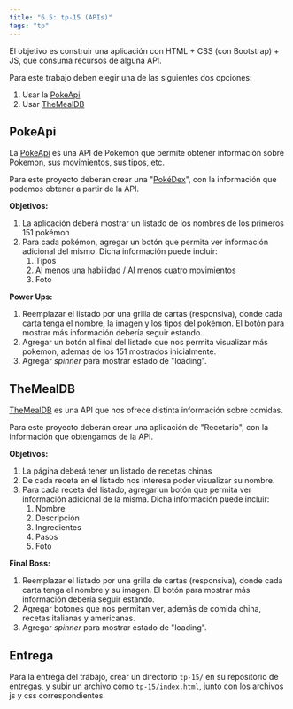 ```yaml
---
title: "6.5: tp-15 (APIs)"
tags: "tp"
---
```


El objetivo es construir una aplicación con HTML + CSS (con Bootstrap) + JS, que consuma recursos de alguna API.

Para este trabajo deben elegir una de las siguientes dos opciones:

1. Usar la [PokeApi](https://pokeapi.co/docs/v2)
2. Usar [TheMealDB](https://www.themealdb.com/api.php)

## PokeApi

La [PokeApi](https://pokeapi.co/docs/v2) es una API de Pokemon que permite obtener información sobre Pokemon, sus movimientos, sus tipos, etc.

Para este proyecto deberán crear una "[PokéDex](https://pokemon.fandom.com/es/wiki/Pok%C3%A9dex)", con la información que podemos obtener a partir de la API.

**Objetivos:**

1. La aplicación deberá mostrar un listado de los nombres de los primeros 151 pokémon
2. Para cada pokémon, agregar un botón que permita ver información adicional del mismo. Dicha información puede incluir:
   1. Tipos
   2. Al menos una habilidad / Al menos cuatro movimientos
   3. Foto

**Power Ups:**

1. Reemplazar el listado por una grilla de cartas (responsiva), donde cada carta tenga el nombre, la imagen y los tipos del pokémon. El botón para mostrar más información debería seguir estando.
2. Agregar un botón al final del listado que nos permita visualizar más pokemon, ademas de los 151 mostrados inicialmente.
3. Agregar *spinner* para mostrar estado de "loading".

## TheMealDB

[TheMealDB](https://www.themealdb.com/api.php) es una API que nos ofrece distinta información sobre comidas.

Para este proyecto deberán crear una aplicación de "Recetario", con la información que obtengamos de la API.

**Objetivos:**

1. La página deberá tener un listado de recetas chinas
2. De cada receta en el listado nos interesa poder visualizar su nombre.
3. Para cada receta del listado, agregar un botón que permita ver información adicional de la misma. Dicha información puede incluir:
   1. Nombre
   2. Descripción
   3. Ingredientes
   4. Pasos
   5. Foto

**Final Boss:**

1. Reemplazar el listado por una grilla de cartas (responsiva), donde cada carta tenga el nombre y su imagen. El botón para mostrar más información debería seguir estando.
2. Agregar botones que nos permitan ver, además de comida china, recetas italianas y americanas.
3. Agregar *spinner* para mostrar estado de "loading".

## Entrega

Para la entrega del trabajo, crear un directorio `tp-15/` en su repositorio de entregas, y subir un archivo como `tp-15/index.html`, junto con los archivos js y css correspondientes.

